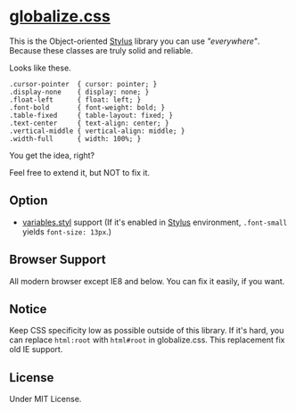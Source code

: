 # [globalize.css](https://github.com/BYODKM/globalize.css/blob/master/stylesheets/globalize.css)

This is the Object-oriented [Stylus](http://learnboost.github.io/stylus/) library you can use _"everywhere"_. Because these classes are truly solid and reliable.

Looks like these.

```
.cursor-pointer  { cursor: pointer; }
.display-none    { display: none; }
.float-left      { float: left; }
.font-bold       { font-weight: bold; }
.table-fixed     { table-layout: fixed; }
.text-center     { text-align: center; }
.vertical-middle { vertical-align: middle; }
.width-full      { width: 100%; }
```

You get the idea, right?

Feel free to extend it, but NOT to fix it.

## Option

- [variables.styl](https://github.com/BYODKM/globalize.css/blob/master/stylesheets/variables.styl) support (If it's enabled in [Stylus](http://learnboost.github.io/stylus/) environment, `.font-small` yields `font-size: 13px`.)

## Browser Support

All modern browser except IE8 and below. You can fix it easily, if you want.

## Notice

Keep CSS specificity low as possible outside of this library. If it's hard, you can replace `html:root` with `html#root` in globalize.css. This replacement fix old IE support.

## License

Under MIT License.
